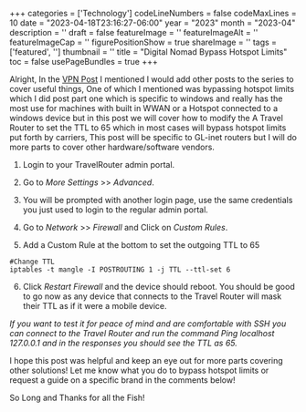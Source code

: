 ﻿+++
categories = ['Technology']
codeLineNumbers = false
codeMaxLines = 10
date = "2023-04-18T23:16:27-06:00"
year = "2023"
month = "2023-04"
description = ''
draft = false
featureImage = ''
featureImageAlt = ''
featureImageCap = ''
figurePositionShow = true
shareImage = ''
tags = ['featured', '']
thumbnail = ''
title = "Digital Nomad Bypass Hotspot Limits"
toc = false
usePageBundles = true
+++

Alright, In the [VPN Post](https://techrelay.xyz/post/nomad-vpn) I mentioned I would add other posts to the series to cover useful things, One of which I mentioned was bypassing hotspot limits which I did post part one which is specific to windows and really has the most use for machines with built in WWAN or a Hotspot connected to a windows device but in this post we will cover how to modify the A Travel Router to set the TTL to 65 which in most cases will bypass hotspot limits put forth by carriers, This post will be specific to GL-inet routers but I will do more parts to cover other hardware/software vendors.


1. Login to your TravelRouter admin portal.

2. Go to *More Settings* >> *Advanced*.

3. You will be prompted with another login page, use the same credentials you just used to login to the regular admin portal.

4. Go to *Network* >> *Firewall* and Click on *Custom Rules*.

5. Add a Custom Rule at the bottom to set the outgoing TTL to 65

```
#Change TTL
iptables -t mangle -I POSTROUTING 1 -j TTL --ttl-set 6
```

6. Click *Restart Firewall* and the device should reboot. You should be good to go now as any device that connects to the Travel Router will mask their TTL as if it were a mobile device. 


*If you want to test it for peace of mind and are comfortable with SSH you can connect to the Travel Router and run the command Ping localhost 127.0.0.1 and in the responses you should see the TTL as 65.*


I hope this post was helpful and keep an eye out for more parts covering other solutions! Let me know what you do to bypass hotspot limits or request a guide on a specific brand in the comments below!

So Long and Thanks for all the Fish!